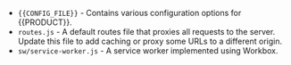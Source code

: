 - `{{CONFIG_FILE}}` - Contains various configuration options for {{PRODUCT}}.
- `routes.js` - A default routes file that proxies all requests to the server. Update this file to add caching or proxy some URLs to a different origin.
- `sw/service-worker.js` - A service worker implemented using Workbox.
